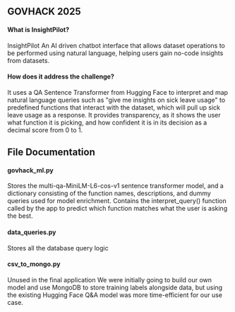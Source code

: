 ## **GOVHACK 2025**

#### What is InsightPilot?
InsightPilot An AI driven chatbot interface that allows dataset operations to be performed using natural language, helping users gain no-code insights from datasets.

#### How does it address the challenge?
It uses a QA Sentence Transformer from Hugging Face to interpret and map natural language queries such as "give me insights on sick leave usage" to predefined functions that interact with the dataset, which will pull up sick leave usage as a response. It provides transparency, as it shows the user what function it is picking, and how confident it is in its decision as a decimal score from 0 to 1.

## File Documentation

#### govhack_ml.py
Stores the multi-qa-MiniLM-L6-cos-v1 sentence transformer model, and a dictionary consisting of the function names, descriptions, and dummy queries used for model enrichment.
Contains the interpret_query() function called by the app to predict which function matches what the user is asking the best.

#### data_queries.py
Stores all the database query logic

#### csv_to_mongo.py
Unused in the final application
We were initially going to build our own model and use MongoDB to store training labels alongside data, but using the existing Hugging Face Q&A model was more time-efficient for our use case.
